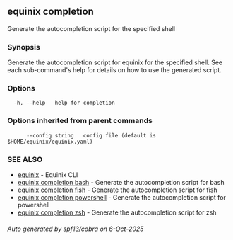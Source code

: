 ## equinix completion

Generate the autocompletion script for the specified shell

### Synopsis

Generate the autocompletion script for equinix for the specified shell.
See each sub-command's help for details on how to use the generated script.


### Options

```
  -h, --help   help for completion
```

### Options inherited from parent commands

```
      --config string   config file (default is $HOME/equinix/equinix.yaml)
```

### SEE ALSO

* [equinix](equinix.md)	 - Equinix CLI
* [equinix completion bash](equinix_completion_bash.md)	 - Generate the autocompletion script for bash
* [equinix completion fish](equinix_completion_fish.md)	 - Generate the autocompletion script for fish
* [equinix completion powershell](equinix_completion_powershell.md)	 - Generate the autocompletion script for powershell
* [equinix completion zsh](equinix_completion_zsh.md)	 - Generate the autocompletion script for zsh

###### Auto generated by spf13/cobra on 6-Oct-2025
